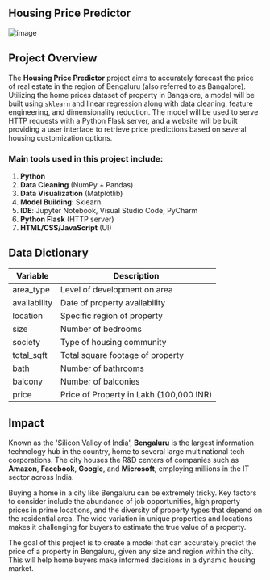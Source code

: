 ## Housing Price Predictor
![image](https://github.com/user-attachments/assets/f810e3e7-9e19-49e1-a652-64fb308ca866)


## Project Overview

The **Housing Price Predictor** project aims to accurately forecast the price of real estate in the region of Bengaluru (also referred to as Bangalore). Utilizing the home prices dataset of property in Bangalore, a model will be built using `sklearn` and linear regression along with data cleaning, feature engineering, and dimensionality reduction. The model will be used to serve HTTP requests with a Python Flask server, and a website will be built providing a user interface to retrieve price predictions based on several housing customization options.

### Main tools used in this project include:

1. **Python**
2. **Data Cleaning** (NumPy + Pandas)
3. **Data Visualization** (Matplotlib)
4. **Model Building**: Sklearn
5. **IDE**: Jupyter Notebook, Visual Studio Code, PyCharm
6. **Python Flask** (HTTP server)
7. **HTML/CSS/JavaScript** (UI)


## Data Dictionary

| Variable     | Description                                    |
|--------------|------------------------------------------------|
| area_type    | Level of development on area                   |
| availability | Date of property availability                  |
| location     | Specific region of property                    |
| size         | Number of bedrooms                             |
| society      | Type of housing community                      |
| total_sqft   | Total square footage of property               |
| bath         | Number of bathrooms                            |
| balcony      | Number of balconies                            |
| price        | Price of Property in Lakh (100,000 INR)        |


## Impact

Known as the 'Silicon Valley of India', **Bengaluru** is the largest information technology hub in the country, home to several large multinational tech corporations. The city houses the R&D centers of companies such as **Amazon**, **Facebook**, **Google**, and **Microsoft**, employing millions in the IT sector across India.

Buying a home in a city like Bengaluru can be extremely tricky. Key factors to consider include the abundance of job opportunities, high property prices in prime locations, and the diversity of property types that depend on the residential area. The wide variation in unique properties and locations makes it challenging for buyers to estimate the true value of a property.

The goal of this project is to create a model that can accurately predict the price of a property in Bengaluru, given any size and region within the city. This will help home buyers make informed decisions in a dynamic housing market.
